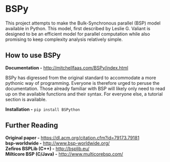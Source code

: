 # BSPy

This project attempts to make the Bulk-Synchronous parallel (BSP) model
available in Python. This model, first described by Leslie G. Valiant
is designed to be an efficient model for parallel computation while also
promising to keep complexity analysis relatively simple.

## How to use BSPy
**Documentation -** http://mitchellfaas.com/BSPy/index.html

BSPy has digressed from the original standard to accommodate a more pythonic
way of programming. Everyone is therefore urged to peruse the documentation.
Those already familiar with BSP will likely only need to read up on the
available functions and their syntax. For everyone else, a tutorial section
is available.

**Installation -** `pip install BSPython`

## Further Reading  
**Original paper -** https://dl.acm.org/citation.cfm?id=79173.79181  
**bsp-worldwide -** http://www.bsp-worldwide.org/  
**Zefiros BSPLib (C++) -** http://bsplib.eu/  
**Milticore BSP (C/Java) -** http://www.multicorebsp.com/
